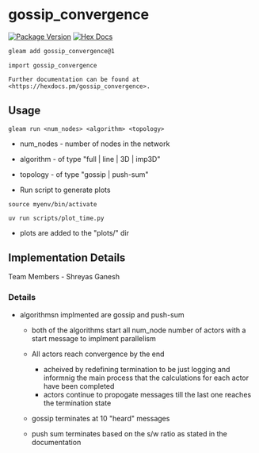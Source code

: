 # gossip_convergence

[![Package Version](https://img.shields.io/hexpm/v/gossip_convergence)](https://hex.pm/packages/gossip_convergence)
[![Hex Docs](https://img.shields.io/badge/hex-docs-ffaff3)](https://hexdocs.pm/gossip_convergence/)

```sh
gleam add gossip_convergence@1
```
```gleam
import gossip_convergence

Further documentation can be found at <https://hexdocs.pm/gossip_convergence>.

```

## Usage
```
gleam run <num_nodes> <algorithm> <topology>
```
- num_nodes - number of nodes in the network
- algorithm - of type "full | line | 3D | imp3D"
- topology - of type "gossip | push-sum"

- Run script to generate plots 
```
source myenv/bin/activate

uv run scripts/plot_time.py
```
- plots are added to the "plots/" dir

## Implementation Details

Team Members - Shreyas Ganesh

### Details
- algorithmsn implmented are gossip and push-sum
    - both of the algorithms start all num_node number of actors with a start message
    to implment parallelism
    - All actors reach convergence by the end
        - acheived by redefining termination to be just logging and informnig the main process that
        the calculations for each actor have been completed
        - actors continue to propogate messages till the last one reaches the termination state

    - gossip terminates at 10 "heard" messages
    - push sum terminates based on the s/w ratio as stated in the documentation

